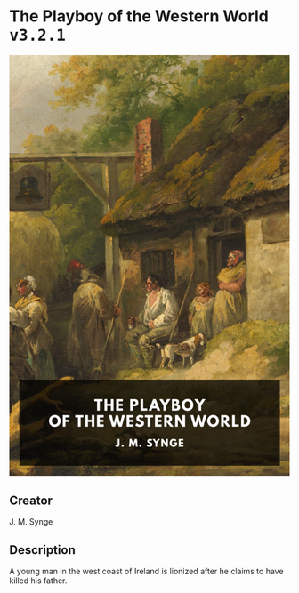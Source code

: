 
# The Playboy of the Western World <kbd>v3.2.1</kbd>

<center>
  <img src="./cover-1024.jpg"/>
</center>

## Creator
J. M. Synge

## Description
A young man in the west coast of Ireland is lionized after he claims to have killed his father.
